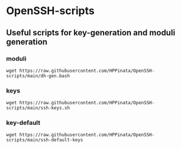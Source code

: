 # OpenSSH-scripts
## Useful scripts for key-generation and moduli generation
### moduli
```
wget https://raw.githubusercontent.com/HPPinata/OpenSSH-scripts/main/dh-gen.bash
```

### keys
```
wget https://raw.githubusercontent.com/HPPinata/OpenSSH-scripts/main/ssh-keys.sh
```

### key-default
```
wget https://raw.githubusercontent.com/HPPinata/OpenSSH-scripts/main/ssh-default-keys
```
